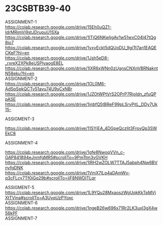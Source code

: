 # 23CSBTB39-40
ASSIGNMENT-1   
https://colab.research.google.com/drive/15Eh0uQZ1-IdrMRimVj9stJDrupuU1SXa
https://colab.research.google.com/drive/1lTjQ6NKwIjgAv1w51wxC04l47tQg8io7
https://colab.research.google.com/drive/1yxyEckt5dQUoDU_9giTt7an1EAQECKeF?hl=en  
https://colab.research.google.com/drive/1Jsh5eD8-_rxreX2XPk8eUSPIyaogE8EL
https://colab.research.google.com/drive/1lXR6xWNn0zUgnsCNXnVBRNakntN58eku?hl=en  
ASSIGNMENT-2   
https://colab.research.google.com/drive/1OL0M6-AdSpSpkQCTv51avu74U9sCxNBr
https://colab.research.google.com/drive/1JZOtWPtVrS2OPrP7RjoIdn_zfuQPpASE
https://colab.research.google.com/drive/1inbfQ5tBReF99pLSryPitL_DDy7Uk15-

ASSIGMENT-3

https://colab.research.google.com/drive/11SYjEA_4DGpeQczIit3FrovQp3SWEkC8

ASSIGNMENT-4

https://colab.research.google.com/drive/1gfe8NwoqVVn_c-GAP841894eJnmfgMR5#scrollTo=9PmTtm3vGVKH
https://colab.research.google.com/drive/1lRH2wZOLW7TTAJ5abph4Nw6BVnyfgDNK  
https://colab.research.google.com/drive/1VmX7lLp4aDAmWv-q3cFLcy7Tf0iGq29b#scrollTo=iiF8NWDITLqr

ASSIGMENT-5  
https://colab.research.google.com/drive/1L9YQu28MxaoszWgUqkKkTpMVjXtTVjna#scrollTo=A3UyqUzPYoxc   
ASSIGNMENT-6  
https://colab.research.google.com/drive/1ngeB26w696x71Rr2LK3uxI3gX4w56kPF  
ASSIGNMENT-7   


